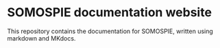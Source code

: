 # SOMOSPIE documentation website

This repository contains the documentation for SOMOSPIE, written using markdown and MKdocs. 